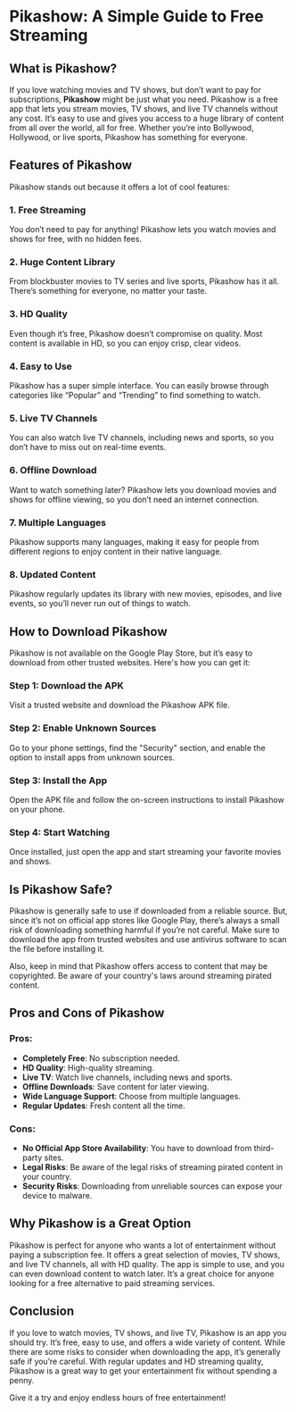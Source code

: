 # Pikashow: A Simple Guide to Free Streaming

## What is Pikashow?

If you love watching movies and TV shows, but don’t want to pay for subscriptions, **Pikashow** might be just what you need. Pikashow is a free app that lets you stream movies, TV shows, and live TV channels without any cost. It’s easy to use and gives you access to a huge library of content from all over the world, all for free. Whether you’re into Bollywood, Hollywood, or live sports, Pikashow has something for everyone.

## Features of Pikashow

Pikashow stands out because it offers a lot of cool features:

### 1. **Free Streaming**
You don’t need to pay for anything! Pikashow lets you watch movies and shows for free, with no hidden fees.

### 2. **Huge Content Library**
From blockbuster movies to TV series and live sports, Pikashow has it all. There’s something for everyone, no matter your taste.

### 3. **HD Quality**
Even though it’s free, Pikashow doesn’t compromise on quality. Most content is available in HD, so you can enjoy crisp, clear videos.

### 4. **Easy to Use**
Pikashow has a super simple interface. You can easily browse through categories like “Popular” and “Trending” to find something to watch.

### 5. **Live TV Channels**
You can also watch live TV channels, including news and sports, so you don’t have to miss out on real-time events.

### 6. **Offline Download**
Want to watch something later? Pikashow lets you download movies and shows for offline viewing, so you don’t need an internet connection.

### 7. **Multiple Languages**
Pikashow supports many languages, making it easy for people from different regions to enjoy content in their native language.

### 8. **Updated Content**
Pikashow regularly updates its library with new movies, episodes, and live events, so you’ll never run out of things to watch.

## How to Download Pikashow

Pikashow is not available on the Google Play Store, but it’s easy to download from other trusted websites. Here's how you can get it:

### Step 1: Download the APK
Visit a trusted website and download the Pikashow APK file.

### Step 2: Enable Unknown Sources
Go to your phone settings, find the "Security" section, and enable the option to install apps from unknown sources.

### Step 3: Install the App
Open the APK file and follow the on-screen instructions to install Pikashow on your phone.

### Step 4: Start Watching
Once installed, just open the app and start streaming your favorite movies and shows.

## Is Pikashow Safe?

Pikashow is generally safe to use if downloaded from a reliable source. But, since it’s not on official app stores like Google Play, there’s always a small risk of downloading something harmful if you’re not careful. Make sure to download the app from trusted websites and use antivirus software to scan the file before installing it.

Also, keep in mind that Pikashow offers access to content that may be copyrighted. Be aware of your country's laws around streaming pirated content.

## Pros and Cons of Pikashow

### Pros:
- **Completely Free**: No subscription needed.
- **HD Quality**: High-quality streaming.
- **Live TV**: Watch live channels, including news and sports.
- **Offline Downloads**: Save content for later viewing.
- **Wide Language Support**: Choose from multiple languages.
- **Regular Updates**: Fresh content all the time.

### Cons:
- **No Official App Store Availability**: You have to download from third-party sites.
- **Legal Risks**: Be aware of the legal risks of streaming pirated content in your country.
- **Security Risks**: Downloading from unreliable sources can expose your device to malware.

## Why Pikashow is a Great Option

Pikashow is perfect for anyone who wants a lot of entertainment without paying a subscription fee. It offers a great selection of movies, TV shows, and live TV channels, all with HD quality. The app is simple to use, and you can even download content to watch later. It’s a great choice for anyone looking for a free alternative to paid streaming services.

## Conclusion

If you love to watch movies, TV shows, and live TV, Pikashow is an app you should try. It’s free, easy to use, and offers a wide variety of content. While there are some risks to consider when downloading the app, it’s generally safe if you’re careful. With regular updates and HD streaming quality, Pikashow is a great way to get your entertainment fix without spending a penny.

Give it a try and enjoy endless hours of free entertainment!
